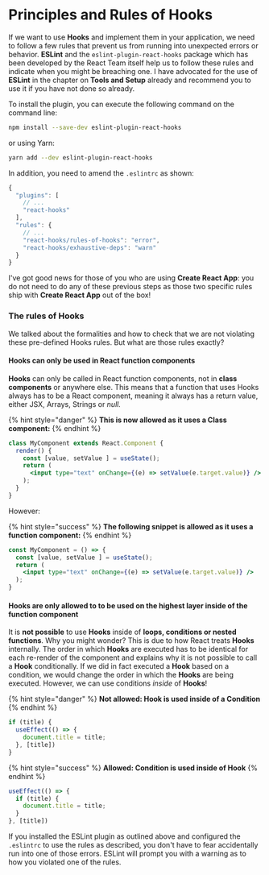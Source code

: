 # Principles and Rules of Hooks

If we want to use **Hooks** and implement them in your application, we need to follow a few rules that prevent us from running into unexpected errors or behavior. **ESLint** and the `eslint-plugin-react-hooks` package which has been developed by the React Team itself help us to follow these rules and indicate when you might be breaching one.  I have advocated for the use of **ESLint** in the chapter on **Tools and Setup** already and recommend you to use it if you have not done so already.

To install the plugin, you can execute the following command on the command line:

```bash
npm install --save-dev eslint-plugin-react-hooks
```

or using Yarn:

```bash
yarn add --dev eslint-plugin-react-hooks
```

In addition, you need to amend the `.eslintrc` as shown:

```javascript
{
  "plugins": [
    // ...
    "react-hooks"
  ],
  "rules": {
    // ...
    "react-hooks/rules-of-hooks": "error",
    "react-hooks/exhaustive-deps": "warn"
  }
}
```

I've got good news for those of you who are using **Create React App**: you do not need to do any of these previous steps as those two specific rules ship with **Create React App** out of the box!

### The rules of Hooks

We talked about the formalities and how to check that we are not violating these pre-defined Hooks rules. But what are those rules exactly?

#### Hooks can only be used in React function components

**Hooks** can only be called in React function components, not in **class components** or anywhere else. This means that a function that uses Hooks always has to be a React component, meaning it always has a return value, either JSX, Arrays, Strings or _null._

{% hint style="danger" %}
**This is now allowed as it uses a Class component:**
{% endhint %}

```jsx
class MyComponent extends React.Component {
  render() {
    const [value, setValue ] = useState();
    return (
      <input type="text" onChange={(e) => setValue(e.target.value)} />
    );
  }
}
```

However:

{% hint style="success" %}
**The following snippet is allowed as it uses a function component:**
{% endhint %}

```jsx
const MyComponent = () => {
  const [value, setValue ] = useState();
  return (
    <input type="text" onChange={(e) => setValue(e.target.value)} />
  );
}
```

#### Hooks are only allowed to to be used on the highest layer inside of the function component

It is **not possible** to use **Hooks** inside of **loops, conditions or nested functions**. Why you might wonder? This is due to how React treats **Hooks** internally. The order in which **Hooks** are executed has to be identical for each re-render of the component and explains why it is not possible to call a **Hook** conditionally. If we did in fact executed a **Hook** based on a condition, we would change the order in which the **Hooks** are being executed. However, we can use conditions _inside_ of **Hooks**!

{% hint style="danger" %}
**Not allowed: Hook is used inside of a Condition**
{% endhint %}

```javascript
if (title) {
  useEffect(() => {
    document.title = title;
  }, [title])
}
```

{% hint style="success" %}
**Allowed: Condition is used inside of Hook**
{% endhint %}

```javascript
useEffect(() => {
  if (title) {
    document.title = title;
  }
}, [title])
```

If you installed the ESLint plugin as outlined above and configured the `.eslintrc` to use the rules as described, you don't have to fear accidentally run into one of those errors. ESLint will prompt you with a warning as to how you violated one of the rules.

